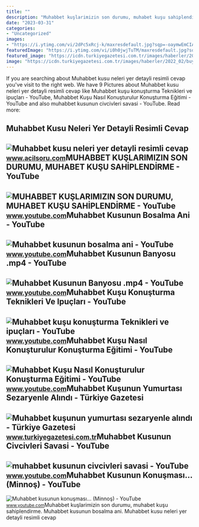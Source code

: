 ```yaml
---
title: ""
description: "Muhabbet kuşlarimizin son durumu, muhabet kuşu sahi̇plendi̇rme"
date: "2023-03-31"
categories:
- "Uncategorized"
images:
- "https://i.ytimg.com/vi/2dPc5xRcj-k/maxresdefault.jpg?sqp=-oaymwEmCIAKENAF8quKqQMa8AEB-AGWA4AC0AWKAgwIABABGGUgWyhOMA8=&amp;rs=AOn4CLDJjuZzS0Bz3VPYtUaAsYK-G_Wz1g"
featuredImage: "https://i.ytimg.com/vi/i0h0jwjTuTM/maxresdefault.jpg?sqp=-oaymwEmCIAKENAF8quKqQMa8AEB-AHIAYAC6AKKAgwIABABGGUgZShlMA8=&amp;rs=AOn4CLDTf0aio-qQUdnUbvpjQK1e-WhWOQ"
featured_image: "https://icdn.turkiyegazetesi.com.tr/images/haberler/2022_02/buyuk/muhabbet-kusunun-yumurtasi-sezaryenle-alindi-1645015989.jpg"
image: "https://icdn.turkiyegazetesi.com.tr/images/haberler/2022_02/buyuk/muhabbet-kusunun-yumurtasi-sezaryenle-alindi-1645015989.jpg"
---
```


If you are searching about Muhabbet kusu neleri yer detayli resimli cevap you've visit to the right web. We have 9 Pictures about Muhabbet kusu neleri yer detayli resimli cevap like Muhabbet kuşu konuşturma Teknikleri ve ipuçları - YouTube, Muhabbet Kuşu Nasıl Konuşturulur Konuşturma Eğitimi - YouTube and also muhabbet kusunun civcivleri savasi - YouTube. Read more:

Muhabbet Kusu Neleri Yer Detayli Resimli Cevap
----------------------------------------------

 ![Muhabbet kusu neleri yer detayli resimli cevap](https://www.acilsoru.com/up/cevap/2808/muhabbet-kusu.jpg) <small>www.acilsoru.com</small>MUHABBET KUŞLARIMIZIN SON DURUMU, MUHABET KUŞU SAHİPLENDİRME - YouTube
----------------------------------------------------------------------

 ![MUHABBET KUŞLARIMIZIN SON DURUMU, MUHABET KUŞU SAHİPLENDİRME - YouTube](https://i.ytimg.com/vi/vt4SdHTfK0k/maxresdefault.jpg) <small>www.youtube.com</small>Muhabbet Kusunun Bosalma Ani - YouTube
--------------------------------------

 ![Muhabbet kusunun bosalma ani - YouTube](https://i.ytimg.com/vi/i0h0jwjTuTM/maxresdefault.jpg?sqp=-oaymwEmCIAKENAF8quKqQMa8AEB-AHIAYAC6AKKAgwIABABGGUgZShlMA8=&rs=AOn4CLDTf0aio-qQUdnUbvpjQK1e-WhWOQ) <small>www.youtube.com</small>Muhabbet Kusunun Banyosu .mp4 - YouTube
---------------------------------------

 ![Muhabbet Kusunun Banyosu .mp4 - YouTube](https://i.ytimg.com/vi/2dPc5xRcj-k/maxresdefault.jpg?sqp=-oaymwEmCIAKENAF8quKqQMa8AEB-AGWA4AC0AWKAgwIABABGGUgWyhOMA8=&rs=AOn4CLDJjuZzS0Bz3VPYtUaAsYK-G_Wz1g) <small>www.youtube.com</small>Muhabbet Kuşu Konuşturma Teknikleri Ve Ipuçları - YouTube
---------------------------------------------------------

 ![Muhabbet kuşu konuşturma Teknikleri ve ipuçları - YouTube](https://i.ytimg.com/vi/mgl80vDWvTo/maxresdefault.jpg) <small>www.youtube.com</small>Muhabbet Kuşu Nasıl Konuşturulur Konuşturma Eğitimi - YouTube
-------------------------------------------------------------

 ![Muhabbet Kuşu Nasıl Konuşturulur Konuşturma Eğitimi - YouTube](https://i.ytimg.com/vi/tjEKGrhxWxg/maxresdefault.jpg) <small>www.youtube.com</small>Muhabbet Kuşunun Yumurtası Sezaryenle Alındı - Türkiye Gazetesi
---------------------------------------------------------------

 ![Muhabbet kuşunun yumurtası sezaryenle alındı - Türkiye Gazetesi](https://icdn.turkiyegazetesi.com.tr/images/haberler/2022_02/buyuk/muhabbet-kusunun-yumurtasi-sezaryenle-alindi-1645015989.jpg) <small>www.turkiyegazetesi.com.tr</small>Muhabbet Kusunun Civcivleri Savasi - YouTube
--------------------------------------------

 ![muhabbet kusunun civcivleri savasi - YouTube](https://i.ytimg.com/vi/HpC_XpmWrHI/maxresdefault.jpg) <small>www.youtube.com</small>Muhabbet Kusunun Konuşması... (Minnoş) - YouTube
------------------------------------------------

 ![Muhabbet kusunun konuşması... (Minnoş) - YouTube](https://i.ytimg.com/vi/EQabJ5oaW1g/maxresdefault.jpg?sqp=-oaymwEmCIAKENAF8quKqQMa8AEB-AGUA4AC0AWKAgwIABABGGUgZShlMA8=&rs=AOn4CLDxNCMOZ0F60bvAIgXwYlPlwyH3Gg) <small>www.youtube.com</small>Muhabbet kuşlarimizin son durumu, muhabet kuşu sahi̇plendi̇rme. Muhabbet kusunun bosalma ani. Muhabbet kusu neleri yer detayli resimli cevap
